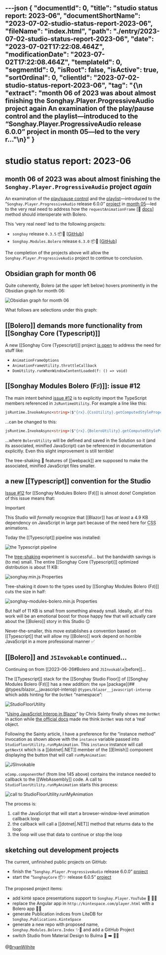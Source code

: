 ---json
{
  "documentId": 0,
  "title": "studio status report: 2023-06",
  "documentShortName": "2023-07-02-studio-status-report-2023-06",
  "fileName": "index.html",
  "path": "./entry/2023-07-02-studio-status-report-2023-06",
  "date": "2023-07-02T17:22:08.464Z",
  "modificationDate": "2023-07-02T17:22:08.464Z",
  "templateId": 0,
  "segmentId": 0,
  "isRoot": false,
  "isActive": true,
  "sortOrdinal": 0,
  "clientId": "2023-07-02-studio-status-report-2023-06",
  "tag": "{\n  \"extract\": \"month 06 of 2023 was about almost finishing the Songhay.Player.ProgressiveAudio project again An examination of the play/pause control and the playlist—introduced to the “Songhay.Player.ProgressiveAudio release 6.0.0” project in month 05—led to the very r…\"\n}"
}
---

# studio status report: 2023-06

## month 06 of 2023 was about almost finishing the `Songhay.Player.ProgressiveAudio` project _again_

An examination of the [play/pause control](https://rasx-node-js.netlify.app/html5/input-range-play-control/index.html) and the [playlist](https://rasx-node-js.netlify.app/html5/audio-playlist/index.html)—introduced to the “`Songhay.Player.ProgressiveAudio` release 6.0.0” [project](https://github.com/users/BryanWilhite/projects/9) in [month 05](http://songhayblog.azurewebsites.net/entry/2023-05-28-studio-status-report-2023-05)—led to the very real need to address how the `requestAnimationFrame` [📖 [docs](https://developer.mozilla.org/en-US/docs/Web/API/window/requestAnimationFrame)] method should interoperate with Bolero.

This ‘very real need’ led to the following projects:

- `songhay` release `0.3.5` 📦🚀 [[GitHub](https://github.com/users/BryanWilhite/projects/19/views/1)]
- `Songhay.Modules.Bolero` release `6.3.0` 📦🚀 [[GitHub](https://github.com/users/BryanWilhite/projects/20/views/1)]

The completion of the projects above will allow the `Songhay.Player.ProgressiveAudio` project to continue to conclusion.

## Obsidian graph for month 06

Quite coherently, Bolero (at the upper left below) hovers prominently in the Obsidian graph for month 06:

![Obsidian graph for month 06](../../image/day-path-2023-07-02-11-04-45.png)

What follows are selections under this graph:

## [[Bolero]] demands more functionality from [[Songhay Core (Typescript)]]

A new [[Songhay Core (Typescript)]] project [is open](https://github.com/users/BryanWilhite/projects/19/views/1) to address the need for stuff like:

- `AnimationFrameOptions`
- `AnimationFrameUtility.throttleCallback`
- `DomUtility.runWhenWindowContentLoaded(f: () => void)`

## [[Songhay Modules Bolero (F♯)]]: issue #12

The main intent behind [issue #12](https://github.com/BryanWilhite/Songhay.Modules.Bolero/issues/12) is to explicitly import the TypeScript members referenced in `JsRuntimeUtility`. For example a line like this:

```fsharp
jsRuntime.InvokeAsync<string>($"{rx}.{CssUtility}.getComputedStylePropertyValue", elementRef, propertyName).AsTask()
```

…can be changed to this:

```fsharp
jsRuntime.InvokeAsync<string>($"{rx}.{BoleroUtility}.getComputedStylePropertyValue", elementRef, propertyName).AsTask()
```

…where `BoleroUtility` will be defined and saved in the Solution so it (and its associated, minified JavaScript) can be referenced in documentation explicitly. Even this slight improvement is still terrible!

The tree-shaking 🍂 features of [[webpack]] are supposed to make the associated, minified JavaScript files smaller.

## a new [[Typescript]] convention for the Studio

[Issue #12](https://github.com/BryanWilhite/Songhay.Modules.Bolero/issues/12) for [[Songhay Modules Bolero (F♯)]] is almost done! Completion of this issue means that:

>[!important]
>This Studio will _formally_ recognize that [[Blazor]] has _at least_ a 4.9 KB dependency on JavaScript in large part because of the need here for <acronym title="Cascading Style Sheets">CSS</acronym> animations.

Today the [[Typescript]] pipeline was installed:

![the Typescript pipeline](../../image/day-path-2023-07-02-11-18-31.png)

The [tree-shaking](https://webpack.js.org/guides/tree-shaking/) experiment is successful… but the bandwidth savings is (to me) small. The entire [[Songhay Core (Typescript)]] optimized distribution is about 11 KB:

![songhay.min.js Properties](../../image/day-path-2023-07-02-11-19-33.png)

Tree-shaking it down to the types used by [[Songhay Modules Bolero (F♯)]] cuts the size in half:

![songhay-modules-bolero.min.js Properties](../../image/day-path-2023-07-02-11-20-49.png)

But half of 11 KB is small from something already small. Ideally, all of this work will be an emotional boost for those happy few that will actually care about the [[Bolero]] story in this Studio 😐

Never-the-smaller, this move establishes a convention based on [[Typescript]] that will allow my [[Bolero]] work depend on horrible JavaScript in a more professional manner ✅

## [[Bolero]] and `JSInvokable` continued…

Continuing on from [[2023-06-26#Bolero and `JSInvokable`|before]]…

The [[Typescript]] stack for the [[Songhay Studio Floor]] of [[Songhay Modules Bolero (F♯)]] has a new addition: the `npm` [package](## @types/blazor__javascript-interop) `@types/blazor__javascript-interop` which adds hinting for the `DotNet` “namespace”:

![StudioFloorUtility](../../image/day-path-2023-07-02-11-30-39.png)

“[Using JavaScript Interop in Blazor](https://chrissainty.com/using-javascript-interop-in-razor-components-and-blazor/)” by Chris Sainty finally shows me `DotNet` in action while [the official docs](https://learn.microsoft.com/en-us/aspnet/core/blazor/javascript-interoperability/call-dotnet-from-javascript?view=aspnetcore-7.0#invoke-a-static-net-method) made me think `DotNet` was not a ‘real’ object.

Following the Sainty article, I have a preference for the “instance method” invocation as shown above with the `instance` variable passed into `StudioFloorUtility.runMyAnimation`. This `instance` instance will call `getNextX` which is a [[dotnet|.NET]] member of the [[Elmish]] component displaying the button that will call `runMyAnimation`:

![JSInvokable](../../image/day-path-2023-07-02-11-31-55.png)

`eComp.componentRef` (from line 145 above) contains the instance needed to callback to the [[WebAssembly]] code. A call to `StudioFloorUtility.runMyAnimation` starts this process:

![call to `StudioFloorUtility.runMyAnimation`](../../image/day-path-2023-07-02-11-33-04.png)

The process is:

1. call the JavaScript that will start a browser-window-level animation callback loop
2. the callback will call a [[dotnet|.NET]] method that returns data to the loop
3. the loop will use that data to continue or stop the loop

## sketching out development projects

The current, unfinished public projects on GitHub:

- finish the “`Songhay.Player.ProgressiveAudio` release 6.0.0” [project](https://github.com/users/BryanWilhite/projects/9)
- start the “`SonghayCore` 📦✨ release 6.0.5” [project](https://github.com/users/BryanWilhite/projects/7)

The proposed project items:

- add kinté space presentations support to `Songhay.Player.YouTube` 🔨 🚜✨
- replace the Angular app in `http://kintespace.com/player.html` with a Bolero app 🚜🔥
- generate Publication indices from LiteDB for `Songhay.Publications.KinteSpace`
- generate a new repo with proposed name, `Songhay.Modules.Bolero.Index` ✨🚧 and add a GitHub Project
- switch Studio from Material Design to Bulma 💄 ➡️ 💄✨

@[BryanWilhite](https://twitter.com/BryanWilhite)
